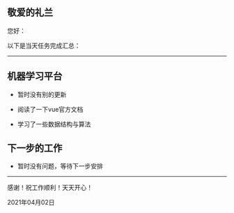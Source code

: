 ## 敬爱的礼兰

您好：

以下是当天任务完成汇总：

---

## 机器学习平台

- 暂时没有别的更新

- 阅读了一下vue官方文档
- 学习了一些数据结构与算法

## 下一步的工作

- 暂时没有问题，等待下一步安排

---
感谢！祝工作顺利！天天开心！

2021年04月02日
